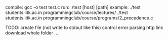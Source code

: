 compile: gcc -o test test.c
run: ./test [host] [path]
example: ./test     students.iitk.ac.in     programmingclub/course/lectures/
         ./test     students.iitk.ac.in     programmingclub/course/programs/2_precedence.c

TODO:
    create file (not write to stdout like this)
    control error
    parsing http link
    download whole folder
    ...

